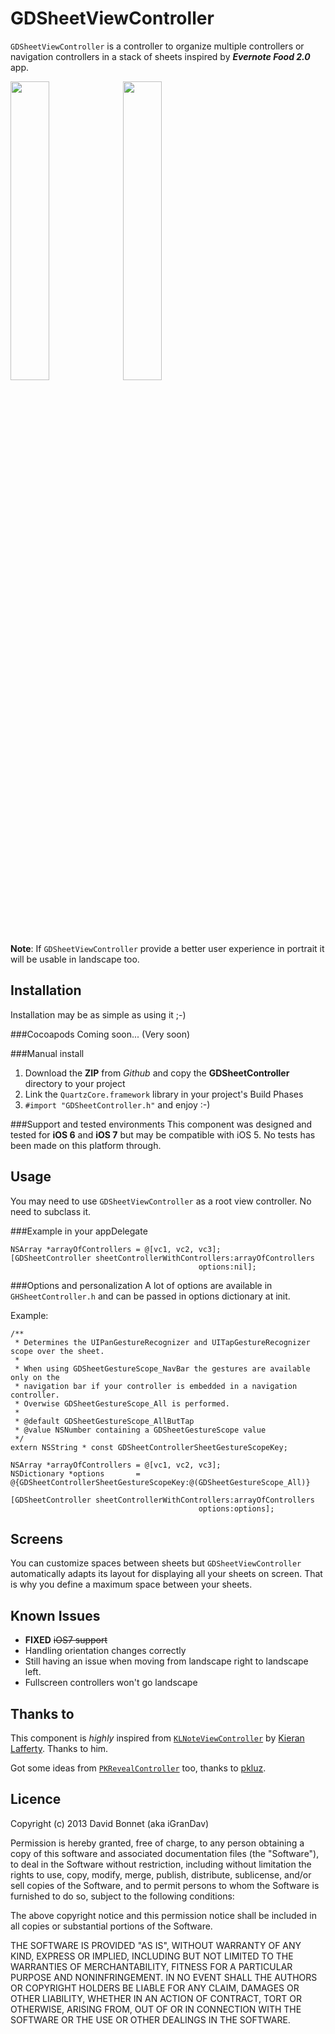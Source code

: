 GDSheetViewController
=====================

``GDSheetViewController`` is a controller to organize multiple controllers or navigation controllers in a  stack of sheets inspired by __*Evernote Food 2.0*__ app.

<img src="https://raw.github.com/iGranDav/GDSheetViewController/master/GDSheetControllerDemo/GDSheetControllerDemo/Images/ios6_screen.png" width="35%"/>
<img src="https://raw.github.com/iGranDav/GDSheetViewController/master/GDSheetControllerDemo/GDSheetControllerDemo/Images/ios7_screen.png" width="35%"/>

**Note**: If ``GDSheetViewController`` provide a better user experience in portrait it will be usable in landscape too.

Installation
------------
Installation may be as simple as using it ;-)

###Cocoapods
Coming soon... (Very soon)

###Manual install
1. Download the **ZIP** from *Github* and copy the **GDSheetController** directory to your project
2. Link the ``QuartzCore.framework`` library in your project's Build Phases
3. ``#import "GDSheetController.h"`` and enjoy :-)

###Support and tested environments
This component was designed and tested for **iOS 6** and **iOS 7** but may be compatible with iOS 5. No tests has been made on this platform through.

Usage
-----
You may need to use ``GDSheetViewController`` as a root view controller. No need to subclass it.

###Example in your appDelegate

```objc
NSArray *arrayOfControllers = @[vc1, vc2, vc3];
[GDSheetController sheetControllerWithControllers:arrayOfControllers
                                          options:nil];
```

###Options and personalization
A lot of options are available in ``GHSheetController.h`` and can be passed in options dictionary at init.

Example:
```objc
/**
 * Determines the UIPanGestureRecognizer and UITapGestureRecognizer scope over the sheet.
 *
 * When using GDSheetGestureScope_NavBar the gestures are available only on the
 * navigation bar if your controller is embedded in a navigation controller.
 * Overwise GDSheetGestureScope_All is performed.
 *
 * @default GDSheetGestureScope_AllButTap
 * @value NSNumber containing a GDSheetGestureScope value
 */
extern NSString * const GDSheetControllerSheetGestureScopeKey;

NSArray *arrayOfControllers = @[vc1, vc2, vc3];
NSDictionary *options       = @{GDSheetControllerSheetGestureScopeKey:@(GDSheetGestureScope_All)}

[GDSheetController sheetControllerWithControllers:arrayOfControllers
										  options:options];
```

Screens
-------
You can customize spaces between sheets but ``GDSheetViewController`` automatically adapts its layout for displaying all your sheets on screen. That is why you define a maximum space between your sheets.

Known Issues
------------
- **FIXED** ~~iOS7 support~~
- Handling orientation changes correctly
 - Still having an issue when moving from landscape right to landscape left.
 - Fullscreen controllers won't go landscape

Thanks to
---------
This component is *highly* inspired from [``KLNoteViewController``](https://github.com/KieranLafferty/KLNoteViewController) by [Kieran Lafferty](https://github.com/kieranlafferty). Thanks to him.

Got some ideas from [``PKRevealController``](https://github.com/pkluz/PKRevealController) too, thanks to [pkluz](https://github.com/pkluz).

Licence
-------

Copyright (c) 2013 David Bonnet (aka iGranDav)

Permission is hereby granted, free of charge, to any person obtaining a copy
of this software and associated documentation files (the "Software"), to deal
in the Software without restriction, including without limitation the rights
to use, copy, modify, merge, publish, distribute, sublicense, and/or sell
copies of the Software, and to permit persons to whom the Software is
furnished to do so, subject to the following conditions:

The above copyright notice and this permission notice shall be included in
all copies or substantial portions of the Software.

THE SOFTWARE IS PROVIDED "AS IS", WITHOUT WARRANTY OF ANY KIND, EXPRESS OR
IMPLIED, INCLUDING BUT NOT LIMITED TO THE WARRANTIES OF MERCHANTABILITY,
FITNESS FOR A PARTICULAR PURPOSE AND NONINFRINGEMENT. IN NO EVENT SHALL THE
AUTHORS OR COPYRIGHT HOLDERS BE LIABLE FOR ANY CLAIM, DAMAGES OR OTHER
LIABILITY, WHETHER IN AN ACTION OF CONTRACT, TORT OR OTHERWISE, ARISING FROM,
OUT OF OR IN CONNECTION WITH THE SOFTWARE OR THE USE OR OTHER DEALINGS IN
THE SOFTWARE.

